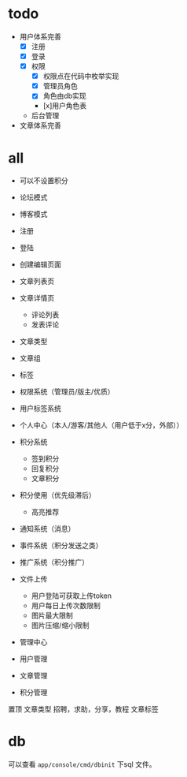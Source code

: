 
# todo 
- 用户体系完善
  - [X] 注册
  - [X] 登录
  - [x] 权限
    - [x] 权限点在代码中枚举实现
    - [x] 管理员角色
    - [x] 角色由db实现
    - [x]用户角色表
  - 后台管理
- 文章体系完善


#  all
- 可以不设置积分
- 论坛模式
- 博客模式
- 注册
- 登陆
- 创建编辑页面
- 文章列表页
- 文章详情页
    - 评论列表
    - 发表评论
- 文章类型
- 文章组
- 标签
- 权限系统（管理员/版主/优质）
- 用户标签系统
- 个人中心（本人/游客/其他人（用户低于x分，外部））
- 积分系统
    - 签到积分
    - 回复积分
    - 文章积分
- 积分使用（优先级滞后）
    - 高亮推荐
- 通知系统（消息）
- 事件系统（积分发送之类）
- 推广系统（积分推广）
- 文件上传
  - 用户登陆可获取上传token
  - 用户每日上传次数限制
  - 图片最大限制
  - 图片压缩/缩小限制

- 管理中心
- 用户管理
- 文章管理
- 积分管理

置顶
文章类型 招聘，求助，分享，教程
文章标签 

# db
可以查看 `app/console/cmd/dbinit` 下sql 文件。
